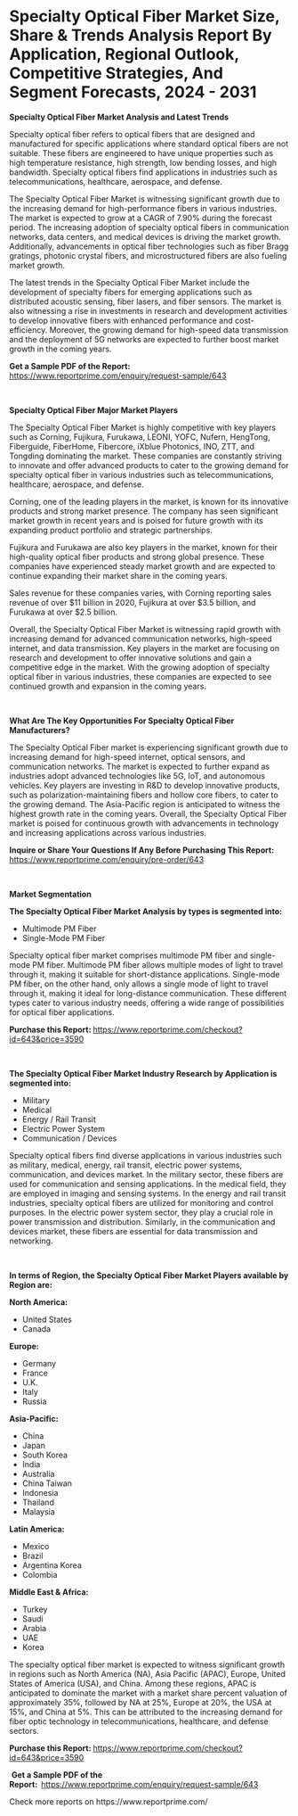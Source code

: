 <p><h1>Specialty Optical Fiber Market Size, Share & Trends Analysis Report By Application, Regional Outlook, Competitive Strategies, And Segment Forecasts, 2024 - 2031</h1></p><p><strong>Specialty Optical Fiber Market Analysis and Latest Trends</strong></p>
<p><p>Specialty optical fiber refers to optical fibers that are designed and manufactured for specific applications where standard optical fibers are not suitable. These fibers are engineered to have unique properties such as high temperature resistance, high strength, low bending losses, and high bandwidth. Specialty optical fibers find applications in industries such as telecommunications, healthcare, aerospace, and defense.</p><p>The Specialty Optical Fiber Market is witnessing significant growth due to the increasing demand for high-performance fibers in various industries. The market is expected to grow at a CAGR of 7.90% during the forecast period. The increasing adoption of specialty optical fibers in communication networks, data centers, and medical devices is driving the market growth. Additionally, advancements in optical fiber technologies such as fiber Bragg gratings, photonic crystal fibers, and microstructured fibers are also fueling market growth.</p><p>The latest trends in the Specialty Optical Fiber Market include the development of specialty fibers for emerging applications such as distributed acoustic sensing, fiber lasers, and fiber sensors. The market is also witnessing a rise in investments in research and development activities to develop innovative fibers with enhanced performance and cost-efficiency. Moreover, the growing demand for high-speed data transmission and the deployment of 5G networks are expected to further boost market growth in the coming years.</p></p>
<p><strong>Get a Sample PDF of the Report:&nbsp;</strong> <a href="https://www.reportprime.com/enquiry/request-sample/643">https://www.reportprime.com/enquiry/request-sample/643</a></p>
<p>&nbsp;</p>
<p><strong>Specialty Optical Fiber Major Market Players</strong></p>
<p><p>The Specialty Optical Fiber Market is highly competitive with key players such as Corning, Fujikura, Furukawa, LEONI, YOFC, Nufern, HengTong, Fiberguide, FiberHome, Fibercore, iXblue Photonics, INO, ZTT, and Tongding dominating the market. These companies are constantly striving to innovate and offer advanced products to cater to the growing demand for specialty optical fiber in various industries such as telecommunications, healthcare, aerospace, and defense.</p><p>Corning, one of the leading players in the market, is known for its innovative products and strong market presence. The company has seen significant market growth in recent years and is poised for future growth with its expanding product portfolio and strategic partnerships.</p><p>Fujikura and Furukawa are also key players in the market, known for their high-quality optical fiber products and strong global presence. These companies have experienced steady market growth and are expected to continue expanding their market share in the coming years.</p><p>Sales revenue for these companies varies, with Corning reporting sales revenue of over $11 billion in 2020, Fujikura at over $3.5 billion, and Furukawa at over $2.5 billion.</p><p>Overall, the Specialty Optical Fiber Market is witnessing rapid growth with increasing demand for advanced communication networks, high-speed internet, and data transmission. Key players in the market are focusing on research and development to offer innovative solutions and gain a competitive edge in the market. With the growing adoption of specialty optical fiber in various industries, these companies are expected to see continued growth and expansion in the coming years.</p></p>
<p>&nbsp;</p>
<p><strong>What Are The Key Opportunities For Specialty Optical Fiber Manufacturers?</strong></p>
<p><p>The Specialty Optical Fiber market is experiencing significant growth due to increasing demand for high-speed internet, optical sensors, and communication networks. The market is expected to further expand as industries adopt advanced technologies like 5G, IoT, and autonomous vehicles. Key players are investing in R&D to develop innovative products, such as polarization-maintaining fibers and hollow core fibers, to cater to the growing demand. The Asia-Pacific region is anticipated to witness the highest growth rate in the coming years. Overall, the Specialty Optical Fiber market is poised for continuous growth with advancements in technology and increasing applications across various industries.</p></p>
<p><strong>Inquire or Share Your Questions If Any Before Purchasing This Report:</strong> <a href="https://www.reportprime.com/enquiry/pre-order/643">https://www.reportprime.com/enquiry/pre-order/643</a></p>
<p>&nbsp;</p>
<p><strong>Market Segmentation</strong></p>
<p><strong>The Specialty Optical Fiber Market Analysis by types is segmented into:</strong></p>
<p><ul><li>Multimode PM Fiber</li><li>Single-Mode PM Fiber</li></ul></p>
<p><p>Specialty optical fiber market comprises multimode PM fiber and single-mode PM fiber. Multimode PM fiber allows multiple modes of light to travel through it, making it suitable for short-distance applications. Single-mode PM fiber, on the other hand, only allows a single mode of light to travel through it, making it ideal for long-distance communication. These different types cater to various industry needs, offering a wide range of possibilities for optical fiber applications.</p></p>
<p><strong>Purchase this Report:&nbsp;</strong><a href="https://www.reportprime.com/checkout?id=643&price=3590">https://www.reportprime.com/checkout?id=643&price=3590</a></p>
<p>&nbsp;</p>
<p><strong>The Specialty Optical Fiber Market Industry Research by Application is segmented into:</strong></p>
<p><ul><li>Military</li><li>Medical</li><li>Energy / Rail Transit</li><li>Electric Power System</li><li>Communication / Devices</li></ul></p>
<p><p>Specialty optical fibers find diverse applications in various industries such as military, medical, energy, rail transit, electric power systems, communication, and devices market. In the military sector, these fibers are used for communication and sensing applications. In the medical field, they are employed in imaging and sensing systems. In the energy and rail transit industries, specialty optical fibers are utilized for monitoring and control purposes. In the electric power system sector, they play a crucial role in power transmission and distribution. Similarly, in the communication and devices market, these fibers are essential for data transmission and networking.</p></p>
<p>&nbsp;</p>
<p><strong>In terms of Region, the Specialty Optical Fiber Market Players available by Region are:</strong></p>
<p>
    <p> <strong> North America: </strong>
        <ul>
            <li>United States</li>
            <li>Canada</li>
        </ul>
        </p> 
    <p> <strong> Europe: </strong>
        <ul>
            <li>Germany</li>
            <li>France</li>
            <li>U.K.</li>
            <li>Italy</li>
            <li>Russia</li>
        </ul>
        </p> 
    <p> <strong> Asia-Pacific: </strong>
        <ul>
            <li>China</li>
            <li>Japan</li>
            <li>South Korea</li>
            <li>India</li>
            <li>Australia</li>
            <li>China Taiwan</li>
            <li>Indonesia</li>
            <li>Thailand</li>
            <li>Malaysia</li>
        </ul>
        </p> 
    <p> <strong> Latin America: </strong>
        <ul>
            <li>Mexico</li>
            <li>Brazil</li>
            <li>Argentina Korea</li>
            <li>Colombia</li>
        </ul>
        </p> 
    <p> <strong> Middle East & Africa: </strong>
        <ul>
            <li>Turkey</li>
            <li>Saudi</li>
            <li>Arabia</li>
            <li>UAE</li>
            <li>Korea</li>
        </ul>
    </p>
    </p>
<p><p>The specialty optical fiber market is expected to witness significant growth in regions such as North America (NA), Asia Pacific (APAC), Europe, United States of America (USA), and China. Among these regions, APAC is anticipated to dominate the market with a market share percent valuation of approximately 35%, followed by NA at 25%, Europe at 20%, the USA at 15%, and China at 5%. This can be attributed to the increasing demand for fiber optic technology in telecommunications, healthcare, and defense sectors.</p></p>
<p><strong>Purchase this Report: </strong><a href="https://www.reportprime.com/checkout?id=643&price=3590">https://www.reportprime.com/checkout?id=643&price=3590</a></p>
<p>&nbsp;<strong>Get a Sample PDF of the Report:&nbsp;&nbsp;</strong><a href="https://www.reportprime.com/enquiry/request-sample/643">https://www.reportprime.com/enquiry/request-sample/643</a></p>
<p><strong></strong></p>
<p>Check more reports on https://www.reportprime.com/</p>